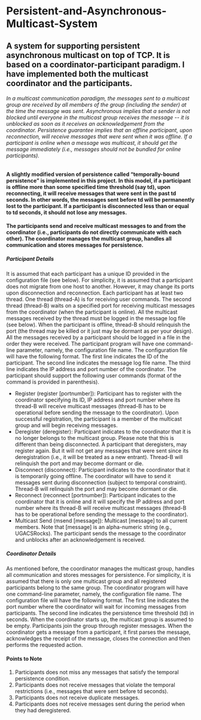 # Persistent-and-Asynchronous-Multicast-System

## A system for supporting persistent asynchronous multicast on top of TCP. It is based on a coordinator-participant paradigm. I have implemented both the multicast coordinator and the participants.



###### In a multicast communication paradigm, the messages sent to a multicast group are received by all members of the group (including the sender) at the time the message was sent. Asynchronous implies that a sender is not blocked until everyone in the multicast group receives the message -- it is unblocked as soon as it receives an acknowledgement from the coordinator. Persistence guarantee implies that an offline participant, upon reconnection, will receive messages that were sent when it was offline. If a participant is online when a message was multicast, it should get the message immediately (i.e., messages should not be bundled for online participants).

#### A slightly modified version of persistence called “temporally-bound persistence” is implemented in this project. In this model, if a participant is offline more than some specified time threshold (say td), upon reconnecting, it will receive messages that were sent in the past td seconds. In other words, the messages sent before td will be permanently lost to the participant. If a participant is disconnected less than or equal to td seconds, it should not lose any messages.
#### The participants send and receive multicast messages to and from the coordinator (i.e., participants do not directly communicate with each other). The coordinator manages the multicast group, handles all communication and stores messages for persistence.

##### Participant Details
It is assumed that each participant has a unique ID provided in the configuration file (see below). For simplicity, it is assumed that a participant does not migrate from one host to another. However, it may change its ports upon disconnection and reconnection.
Each participant has at least two thread. One thread (thread-A) is for receiving user commands. The second thread (thread-B) waits on a specified port for receiving multicast messages from the coordinator (when the participant is online). All the multicast messages received by the thread must be logged in the message log file (see below). When the participant is offline, thread-B should relinquish the port (the thread may be killed or it just may be dormant as per your design). All the messages received by a participant should be logged in a file in the order they were received.
The participant program will have one command-line parameter, namely, the configuration file name. The configuration file will have the following format. The first line indicates the ID of the participant. The second line indicates the message log file name. The third line indicates the IP
address and port number of the coordinator.
The participant should support the following user commands (format of the command is provided in parenthesis).
* Register (register [portnumber]): Participant has to register with the coordinator specifying its ID, IP address and port number where its thread-B will receive multicast messages (thread-B has to be operational before sending the message to the coordinator). Upon successful registration, the participant is a member of the multicast group and will begin receiving messages.
* Deregister (deregister): Participant indicates to the coordinator that it is no longer belongs to the multicast group. Please note that this is different than being disconnected. A participant that deregisters, may register again. But it will not get any messages that were sent since its deregistration (i.e., it will be treated as a new entrant). Thread-B will relinquish the port and may become dormant or die.
*  Disconnect (disconnect): Participant indicates to the coordinator that it is temporarily going offline. The coordinator will have to send it messages sent during disconnection (subject to temporal constraint). Thread-B will relinquish the port and may become dormant or die.
* Reconnect (reconnect [portnumber]): Participant indicates to the coordinator that it is online and it will specify the IP address and port number where its thread-B will receive multicast messages (thread-B has to be operational before sending the message to the coordinator).
* Multicast Send (msend [message]): Multicast [message] to all current members. Note that [message] is an alpha-numeric string (e.g., UGACSRocks). The participant sends the message to the coordinator and unblocks after an acknowledgement is received.
##### Coordinator Details
As mentioned before, the coordinator manages the multicast group, handles all communication and stores messages for persistence. For simplicity, it is assumed that there is only one multicast group and all registered participants belong to the same group.
The coordinator program will have one command-line parameter, namely, the configuration file name. The configuration file will have the following format. The first line indicates the port number where the coordinator will wait for incoming messages from participants. The second line indicates the persistence time threshold (td) in seconds.
When the coordinator starts up, the multicast group is assumed to be empty. Participants join the group through register messages. When the coordinator gets a message from a participant, it first parses the message, acknowledges the receipt of the message, closes the connection and then performs the requested action. 
#### Points to Note
1. Participants does not miss any messages that satisfy the temporal persistence condition.
2. Participants does not receive messages that violate the temporal restrictions (i.e., messages that were sent before td seconds).
3. Participants does not receive duplicate messages.
4. Participants does not receive messages sent during the period when they had deregistered.
